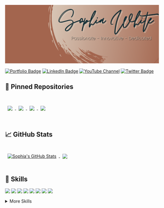 ![Sophia's GitHub Banner](./assets/GitHubHeader.png)

[![Portfolio Badge](https://img.shields.io/badge/Portfolio-Check%20it%20Out!-lightgrey?style=for-the-badge&color=96837B&labelColor=3E4941)](https://www.sophiagwhite.com)
[![LinkedIn Badge](https://img.shields.io/badge/LinkedIn-Profile-informational?style=for-the-badge&logo=linkedin&logoColor=white&color=96837B&labelColor=124454)](https://www.linkedin.com/in/sophia-g-white/)
[![YouTube Channel](https://img.shields.io/badge/YouTube-Channel-gray?style=for-the-badge&logo=youtube&logoColor=white&color=96837B&labelColor=842A2A)](https://www.youtube.com/channel/UCGRRLKfNp8u-MVgklh-mgFw)
[![Twitter Badge](https://img.shields.io/badge/Twitter-Profile-informational?style=for-the-badge&logo=twitter&logoColor=white&color=96837B&labelColor=1A6075)](https://twitter.com/SophiaGrace_16)

## 📌 Pinned Repositories

<br>

<a href="https://github.com/SophiaGrace16/HouseofTrivia">
  <img align="center" style="margin:1rem 0.5rem" src="https://github-readme-stats.vercel.app/api/pin/?username=SophiaGrace16&repo=HouseofTrivia&title_color=ffffff&text_color=ffffff&icon_color=A2644C&bg_color=0B2932&hide=description" />
</a>

<a href="https://github.com/SophiaGrace16/TheDungeon">
  <img align="center" style="margin:0.5rem" src="https://github-readme-stats.vercel.app/api/pin/?username=SophiaGrace16&repo=TheDungeon&title_color=ffffff&text_color=ffffff&icon_color=A2644C&bg_color=0B2932&hide=description" />
</a>

<a href="https://github.com/SophiaGrace16/personal_website_frontend">
  <img align="center" style="margin:0.5rem" src="https://github-readme-stats.vercel.app/api/pin/?username=SophiaGrace16&repo=personal_website_frontend&title_color=ffffff&text_color=ffffff&icon_color=A2644C&bg_color=0B2932&hide=description" />
</a>

<a href="https://github.com/SophiaGrace16/js_project_frontend">
  <img align="center" style="margin:0.5rem" src="https://github-readme-stats.vercel.app/api/pin/?username=SophiaGrace16&repo=js_project_frontend&title_color=ffffff&text_color=ffffff&icon_color=A2644C&bg_color=0B2932&hide=description" />
</a>

<br>
<br>

## &#x1f4c8; GitHub Stats

<br>

<a href="https://github.com/SophiaGrace16">
  <img align="center" style="margin:0.5rem" src="https://github-readme-stats.vercel.app/api?username=SophiaGrace16&show_icons=true&line_height=27&count_private=true&title_color=ffffff&text_color=ffffff&icon_color=4AB097&bg_color=0B2932" alt="Sophia's GitHub Stats" />
</a>

<a href="https://github.com/SophiaGrace16">
  <img align="center" style="margin:0.5rem" src="https://github-readme-stats.vercel.app/api/top-langs/?username=SophiaGrace16&title_color=ffffff&text_color=ffffff&icon_color=A2644C&bg_color=0B2932&hide=less,css" />
</a>

<br>
<br>

## 💼 Skills

![](https://img.shields.io/badge/Code-Ruby-informational?style=flat&logo=ruby&logoColor=white&color=4AB197)
![](https://img.shields.io/badge/Code-Rails-informational?style=flat&logo=ruby-on-rails&logoColor=white&color=4AB197)
![](https://img.shields.io/badge/Code-JavaScript-informational?style=flat&logo=JavaScript&logoColor=white&color=4AB197)
![](https://img.shields.io/badge/Code-React-informational?style=flat&logo=react&logoColor=white&color=4AB197)
![](https://img.shields.io/badge/Code-Redux-informational?style=flat&logo=Redux&logoColor=white&color=4AB197)
![](https://img.shields.io/badge/Code-MySQL-informational?style=flat&logo=MySQL&logoColor=white&color=4AB197)
![](https://img.shields.io/badge/Code-Git-informational?style=flat&logo=Git&logoColor=white&color=4AB197)
![](https://img.shields.io/badge/Code-Sinatra-informational?style=flat&logoColor=white&color=4AB197)

<details>
<summary>More Skills</summary>
<br>

![](https://img.shields.io/badge/Style-HTML-informational?style=flat&logo=html5&logoColor=white&color=4AB197)
![](https://img.shields.io/badge/Style-CSS-informational?style=flat&logo=css3&logoColor=white&color=4AB197)
![](https://img.shields.io/badge/Style-Bootstrap-informational?style=flat&logo=Bootstrap&logoColor=white&color=4AB197)
![](https://img.shields.io/badge/Development-OOP-informational?style=flat&logo=oop&logoColor=white&color=4AB197)
![](https://img.shields.io/badge/Development-BDD-informational?style=flat&logo=bdd&logoColor=white&color=4AB197)
![](https://img.shields.io/badge/Development-TDD-informational?style=flat&logo=tdd&logoColor=white&color=4AB197)
![](https://img.shields.io/badge/Development-CRUD-informational?style=flat&logo=crud&logoColor=white&color=4AB197)
![](https://img.shields.io/badge/Development-MVC-informational?style=flat&logo=mvc&logoColor=white&color=4AB197)


<br>

![](https://img.shields.io/badge/Tools-Photoshop-informational?style=flat&logo=Adobe-Photoshop&logoColor=white&color=4AB197)
![](https://img.shields.io/badge/Tools-GitHub-informational?style=flat&logo=GitHub&logoColor=white&color=4AB197)
![](https://img.shields.io/badge/Tools-Microsoft-informational?style=flat&logo=microsoft&logoColor=white&color=4AB197)
![](https://img.shields.io/badge/Tools-Adobe-informational?style=flat&logo=Adobe&logoColor=white&color=4AB197)


</details>
